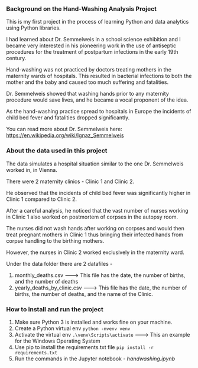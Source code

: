 ### Background on the Hand-Washing Analysis Project
This is my first project in the process of learning Python and data analytics using Python libraries.

I had learned about Dr. Semmelweis in a school science exhibition and I became very interested in his pioneering work in the use of antiseptic procedures for the treatment of postpartum infections in the early 19th century.

Hand-washing was not practiced by doctors treating mothers in the maternity wards of hospitals. This resulted in bacterial infections to both the mother and the baby and caused too much suffering and fatalities.

Dr. Semmelweis showed that washing hands prior to any maternity procedure would save lives, and he became a vocal proponent of the idea. 

As the hand-washing practice spread to hospitals in Europe the incidents of child bed fever and fatalities dropped significantly.

You can read more about Dr. Semmelweis here: https://en.wikipedia.org/wiki/Ignaz_Semmelweis

### About the data used in this project

The data simulates a hospital situation similar to the one Dr. Semmelweis worked in, in Vienna. 

There were 2 maternity clinics - Clinic 1 and Clinic 2.

He observed that the incidents of child bed fever was significantly higher in Clinic 1 compared to Clinic 2.

After a careful analysis, he noticed that the vast number of nurses working in Clinic 1 also worked on postmortem of corpses in the autopsy room.

The nurses did not wash hands after working on corpses and would then treat pregnant mothers in Clinic 1 thus bringing their infected hands from corpse handling to the birthing mothers.

However, the nurses in Clinic 2 worked exclusively in the maternity ward.

Under the data folder there are 2 datafiles -
1. monthly_deaths.csv ---> This file has the date, the number of births, and the number of deaths
2. yearly_deaths_by_clinic.csv ---> This file has the date, the number of births, the number of deaths, and the name of the Clinic.

### How to install and run the project

1. Make sure Python 3 is installed and works fine on your machine.
2. Create a Python virtual env
   `python -mvenv venv`
3. Activate the virtual env
    `.\venv\Scripts\activate` ---> This an example for the Windows Operating System
4. Use pip to install the requirements.txt file
   `pip install -r requirements.txt`
5. Run the commands in the Jupyter notebook - *handwashing.ipynb*



